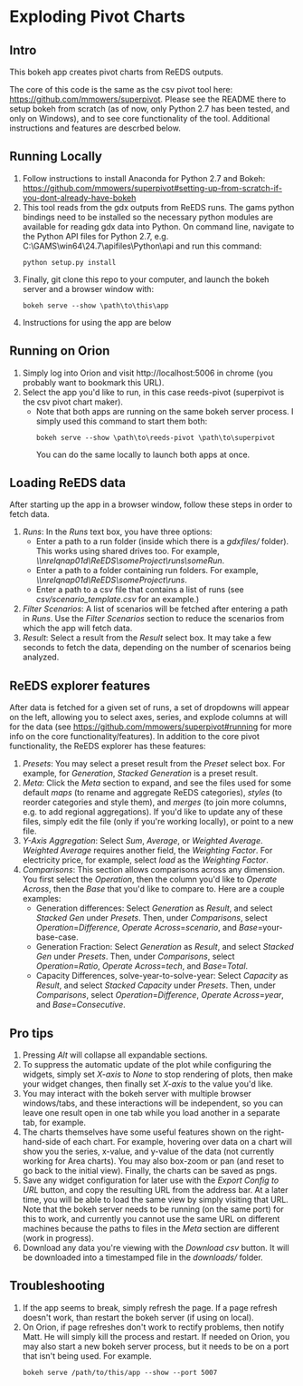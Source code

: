 # Exploding Pivot Charts

## Intro
This bokeh app creates pivot charts from ReEDS outputs.

The core of this code is the same as the csv pivot tool here: https://github.com/mmowers/superpivot. Please see the README there to setup bokeh from scratch (as of now, only Python 2.7 has been tested, and only on Windows), and to see core functionality of the tool. Additional instructions and features are descrbed below.

## Running Locally
1. Follow instructions to install Anaconda for Python 2.7 and Bokeh: https://github.com/mmowers/superpivot#setting-up-from-scratch-if-you-dont-already-have-bokeh
1. This tool reads from the gdx outputs from ReEDS runs. The gams python bindings need to be installed so the necessary python modules are available for reading gdx data into Python. On command line, navigate to the Python API files for Python 2.7, e.g. C:\GAMS\win64\24.7\apifiles\Python\api and run this command:
    ```
    python setup.py install
    ```
1. Finally, git clone this repo to your computer, and launch the bokeh server and a browser window with:
    ```
    bokeh serve --show \path\to\this\app
    ```
1. Instructions for using the app are below

## Running on Orion
1. Simply log into Orion and visit http://localhost:5006 in chrome (you probably want to bookmark this URL).
1. Select the app you'd like to run, in this case reeds-pivot (superpivot is the csv pivot chart maker).
    * Note that both apps are running on the same bokeh server process. I simply used this command to start them both:
      ```
      bokeh serve --show \path\to\reeds-pivot \path\to\superpivot
      ```
      You can do the same locally to launch both apps at once.

## Loading ReEDS data
After starting up the app in a browser window, follow these steps in order to fetch data.
1. *Runs*: In the *Runs* text box, you have three options:
    * Enter a path to a run folder (inside which there is a *gdxfiles/* folder). This works using shared drives too. For example,  *\\\\nrelqnap01d\\ReEDS\\someProject\\runs\\someRun*.
    * Enter a path to a folder containing run folders. For example,  *\\\\nrelqnap01d\\ReEDS\\someProject\\runs*.
    * Enter a path to a csv file that contains a list of runs (see *csv/scenario_template.csv* for an example.)
1. *Filter Scenarios*: A list of scenarios will be fetched after entering a path in *Runs*. Use the *Filter Scenarios* section to reduce the scenarios from which the app will fetch data.
1. *Result*: Select a result from the *Result* select box. It may take a few seconds to fetch the data, depending on the number of scenarios being analyzed.

## ReEDS explorer features
After data is fetched for a given set of runs, a set of dropdowns will appear on the left, allowing you to select axes, series, and explode columns at will for the data (see https://github.com/mmowers/superpivot#running for more info on the core functionality/features). In addition to the core pivot functionality, the ReEDS explorer has these features:
1. *Presets*: You may select a preset result from the *Preset* select box. For example, for *Generation*, *Stacked Generation* is a preset result.
1. *Meta*: Click the *Meta* section to expand, and see the files used for some default *maps* (to rename and aggregate ReEDS categories), *styles* (to reorder categories and style them), and *merges* (to join more columns, e.g. to add regional aggregations). If you'd like to update any of these files, simply edit the file (only if you're working locally), or point to a new file.
1. *Y-Axis Aggregation*: Select *Sum*, *Average*, or *Weighted Average*. *Weighted Average* requires another field, the *Weighting Factor*. For electricity price, for example, select *load* as the *Weighting Factor*.
1. *Comparisons*: This section allows comparisons across any dimension. You first select the *Operation*, then the column you'd like to *Operate Across*, then the *Base* that you'd like to compare to. Here are a couple examples:
    * Generation differences: Select *Generation* as *Result*, and select *Stacked Gen* under *Presets*. Then, under *Comparisons*, select *Operation*=*Difference*, *Operate Across*=*scenario*, and *Base*=your-base-case.
    * Generation Fraction: Select *Generation* as *Result*, and select *Stacked Gen* under *Presets*. Then, under *Comparisons*, select *Operation*=*Ratio*, *Operate Across*=*tech*, and *Base*=*Total*.
    * Capacity Differences, solve-year-to-solve-year: Select *Capacity* as *Result*, and select *Stacked Capacity* under *Presets*. Then, under *Comparisons*, select *Operation*=*Difference*, *Operate Across*=*year*, and *Base*=*Consecutive*.

## Pro tips
1. Pressing *Alt* will collapse all expandable sections.
1. To suppress the automatic update of the plot while configuring the widgets, simply set *X-axis* to *None* to stop rendering of plots, then make your widget changes, then finally set *X-axis* to the value you'd like.
1. You may interact with the bokeh server with multiple browser windows/tabs, and these interactions will be independent, so you can leave one result open in one tab while you load another in a separate tab, for example.
1. The charts themselves have some useful features shown on the right-hand-side of each chart. For example, hovering over data on a chart will show you the series, x-value, and y-value of the data (not currently working for Area charts). You may also box-zoom or pan (and reset to go back to the initial view). Finally, the charts can be saved as pngs.
1. Save any widget configuration for later use with the *Export Config to URL* button, and copy the resulting URL from the address bar. At a later time, you will be able to load the same view by simply visiting that URL. Note that the bokeh server needs to be running (on the same port) for this to work, and currently you cannot use the same URL on different machines because the paths to files in the *Meta* section are different (work in progress).
1. Download any data you're viewing with the *Download csv* button. It will be downloaded into a timestamped file in the *downloads/* folder.

## Troubleshooting
1. If the app seems to break, simply refresh the page. If a page refresh doesn't work, than restart the bokeh server (if using on local).
1. On Orion, if page refreshes don't work to rectify problems, then notify Matt. He will simply kill the process and restart. If needed on Orion, you may also start a new bokeh server process, but it needs to be on a port that isn't being used. For example.
    ```
    bokeh serve /path/to/this/app --show --port 5007
    ```
